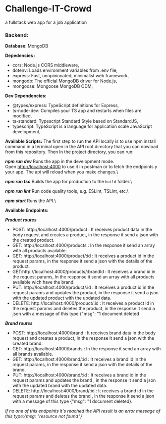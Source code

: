 
# **Challenge-IT-Crowd**
a fullstack web app for a job application

### Backend:
**Database**: MongoDB

**Depedencies :** 
 - cors: Node.js CORS middleware,
 - dotenv: Loads environment variables from .env file,
 - express: Fast, unopinionated, minimalist web framework,
 - mongodb: The official MongoDB driver for Node.js,
 - mongoose: Mongoose MongoDB ODM,

**Dev Dependencies:**
 - @types/express: TypeScript definitions for Express,
 - ts-node-dev: Compiles your TS app and restarts when files are modified,
 - ts-standard: Typescript Standard Style based on StandardJS,
 - typescript: TypeScript is a language for application scale JavaScript development,

**Available Scripts:**
The first step to run the API locally is to use npm install command in a terminal open in the API root directory that you can dowload from this repository.
Then In the project directory, you can run:

***npm run dev*** 
Runs the app in the development mode.\
Open [http://localhost:4000](http://localhost:4000) to use it in postman or to fetch the endpoints y your app.
The api will reload when you make changes.\

***npm run tsc*** 
Builds the app for production to the `build` folder.\

***npm run lint***
Run code quality tools, e.g. ESLint, TSLint, etc.\

***npm start***
Runs the API.\

**Available Endpoints:**

***Product routes***
 - POST: http://localhost:4000/product : It receives product data in the body request and creates a product, in the response it send a json with the created product.
 - GET: http://localhost:4000/products : In the response it send an array with all products available.
 - GET: http://localhost:4000/product/:id : It receives a product id in the request params, in the response it send a json with the details of the product.
 - GET:http://localhost:4000/products/:brandId : It receives a brand id in the request params, In the response it send an array with all products available wich have the brand.
 - PUT: http://localhost:4000/product/:id : It receives a product id in the request params and updates the product, in the response it send a json with the updated product with the updated data.
 - DELETE: http://localhost:4000/product/:id : It receives a product id in the request params and deletes the product,  in the response it send a json with a message of this type  {"msg": "1 document deleted

***Brand routes***
 - POST: http://localhost:4000/brand : It receives brand data in the body request and creates a product, in the response it send a json with the created brand.
 - GET: http://localhost:4000/brands : In the response it send an array with all brands available.
 - GET: http://localhost:4000/brand/:id : It receives a brand id in the request params, in the response it send a json with the details of the brand.
 - PUT: http://localhost:4000/brand/:id : It receives a brand id in the request params and updates the brand , in the response it send a json with the updated brand with the updated data.
 - DELETE: http://localhost:4000/brand/:id : It receives a brand id in the request params and deletes the brand ,  in the response it send a json with a message of this type  {"msg": "1 document deleted}.

*If no one of this endpoints it's reached the API result is an error message of this type:{msg: "resource not found"}*
